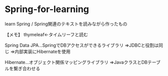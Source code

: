 # Spring-for-learning
learn Spring / Spring関連のテキストを読みながら作ったもの

【メモ】
thymeleaf←タイムリーフと読む

Spring Data JPA…SpringでDBアクセスができるライブラリ
⇒JDBCと役割は同じ
⇒内部実装にHibernateを使用

Hibernate…オブジェクト関係マッピングライブラリ
⇒JavaクラスとDBテーブルを繋ぎ合わせる
